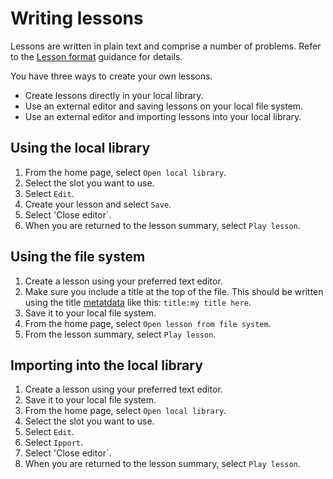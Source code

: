 # Writing lessons

Lessons are written in plain text and comprise a number of problems. Refer to
the [Lesson format](./lesson-format.md) guidance for details.

You have three ways to create your own lessons.

- Create lessons directly in your local library.
- Use an external editor and saving lessons on your local file system.
- Use an external editor and importing lessons into your local library.

## Using the local library

1. From the home page, select `Open local library`.
1. Select the slot you want to use.
1. Select `Edit`.
1. Create your lesson and select `Save`.
1. Select 'Close editor`.
1. When you are returned to the lesson summary, select `Play lesson`.

## Using the file system

1. Create a lesson using your preferred text editor.
1. Make sure you include a title at the top of the file. This should be written
   using the title [metatdata](./metatdata.md) like this: `title:my title here`.
1. Save it to your local file system.
1. From the home page, select `Open lesson from file system`.
1. From the lesson summary, select `Play lesson`.

## Importing into the local library

1. Create a lesson using your preferred text editor.
1. Save it to your local file system.
1. From the home page, select `Open local library`.
1. Select the slot you want to use.
1. Select `Edit`.
1. Select `Ipport`.
1. Select 'Close editor`.
1. When you are returned to the lesson summary, select `Play lesson`.
